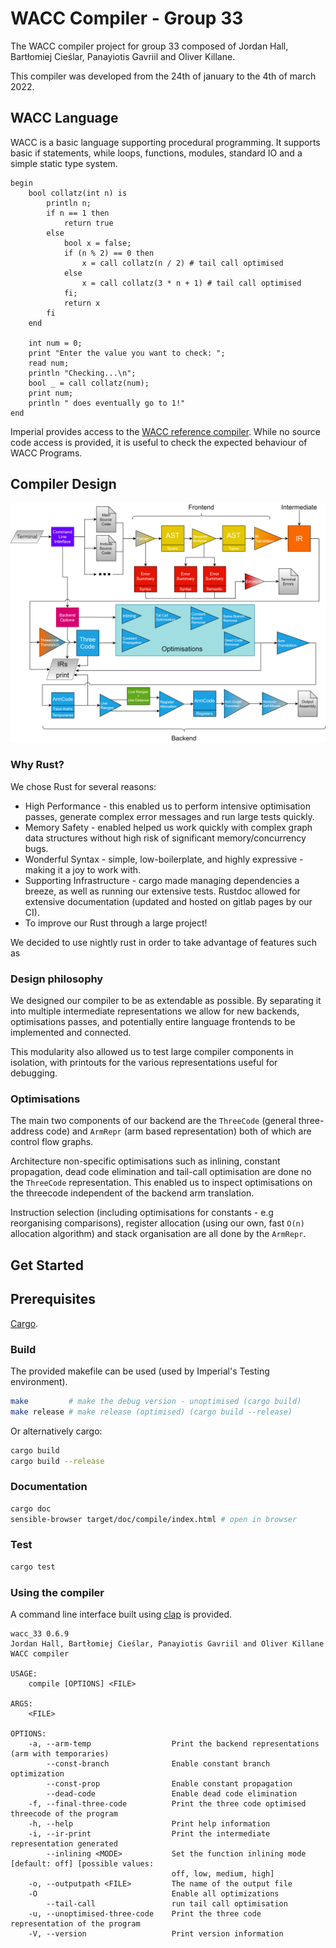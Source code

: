 # WACC Compiler - Group 33
The WACC compiler project for group 33 composed of Jordan Hall, Bartłomiej Cieślar, Panayiotis Gavriil and Oliver Killane.

This compiler was developed from the 24th of january to the 4th of march 2022.

## WACC Language
WACC is a basic language supporting procedural programming. It supports basic if 
statements, while loops, functions, modules, standard IO and a simple static type system.

```
begin
    bool collatz(int n) is
        println n;
        if n == 1 then
            return true
        else 
            bool x = false;
            if (n % 2) == 0 then
                x = call collatz(n / 2) # tail call optimised
            else
                x = call collatz(3 * n + 1) # tail call optimised
            fi;
            return x
        fi
    end

    int num = 0;
    print "Enter the value you want to check: ";
    read num;
    println "Checking...\n";
    bool _ = call collatz(num);
    print num;
    println " does eventually go to 1!"
end
```

Imperial provides access to the [WACC reference compiler](https://teaching.doc.ic.ac.uk/wacc_compiler/). While no source code access is provided, it is useful to check the expected behaviour of WACC Programs.

## Compiler Design
![compiler map](docs/image/Compiler%20Map.png)
### Why Rust?
We chose Rust for several reasons:
- High Performance - this enabled us to perform intensive optimisation passes, generate complex error messages and run large tests quickly.
- Memory Safety - enabled helped us work quickly with complex graph data structures without high risk of significant memory/concurrency bugs.
- Wonderful Syntax - simple, low-boilerplate, and highly expressive - making it a joy to work with.
- Supporting Infrastructure - cargo made managing dependencies a breeze, as well as running our extensive tests. Rustdoc allowed for extensive documentation (updated and hosted on gitlab pages by our CI).
- To improve our Rust through a large project!

We decided to use nightly rust in order to take advantage of features such as 

### Design philosophy
We designed our compiler to be as extendable as possible. By separating it into multiple intermediate representations we allow for new backends, optimisations passes, and potentially entire language frontends to be implemented and connected.

This modularity also allowed us to test large compiler components in isolation, with printouts for the various representations useful for debugging.

### Optimisations
The main two components of our backend are the `ThreeCode` (general three-address code) and `ArmRepr` (arm based representation) both of which are control flow graphs.

Architecture non-specific optimisations such as inlining, constant propagation, dead code elimination and tail-call optimisation are done no the `ThreeCode` representation. This enabled us to inspect optimisations on the threecode independent of the backend arm translation.

Instruction selection (including optimisations for constants - e.g reorganising comparisons), register allocation (using our own, fast `O(n)` allocation algorithm) and stack organisation are all done by the `ArmRepr`.


## Get Started
## Prerequisites
[Cargo](https://doc.rust-lang.org/cargo/).

### Build
The provided makefile can be used (used by Imperial's Testing environment).
```Bash
make         # make the debug version - unoptimised (cargo build)
make release # make release (optimised) (cargo build --release)
```
Or alternatively cargo:
```Bash
cargo build
cargo build --release
```

### Documentation
```Bash
cargo doc
sensible-browser target/doc/compile/index.html # open in browser
```

### Test
```Bash
cargo test
```
### Using the compiler
A command line interface built using [clap](https://docs.rs/clap/latest/clap/) is provided.
```
wacc_33 0.6.9
Jordan Hall, Bartłomiej Cieślar, Panayiotis Gavriil and Oliver Killane
WACC compiler

USAGE:
    compile [OPTIONS] <FILE>

ARGS:
    <FILE>    
  
OPTIONS:
    -a, --arm-temp                  Print the backend representations (arm with temporaries)
        --const-branch              Enable constant branch optimization
        --const-prop                Enable constant propagation
        --dead-code                 Enable dead code elimination
    -f, --final-three-code          Print the three code optimised threecode of the program
    -h, --help                      Print help information
    -i, --ir-print                  Print the intermediate representation generated
        --inlining <MODE>           Set the function inlining mode [default: off] [possible values:
                                    off, low, medium, high]
    -o, --outputpath <FILE>         The name of the output file
    -O                              Enable all optimizations
        --tail-call                 run tail call optimisation
    -u, --unoptimised-three-code    Print the three code representation of the program
    -V, --version                   Print version information
```

